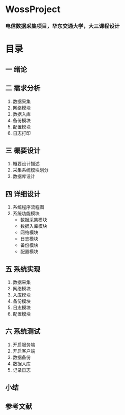 # WossProject
### 电信数据采集项目，华东交通大学，大三课程设计  
# 目录  		
## 一 绪论  	
## 二 需求分析  	 
1. 数据采集	  
2. 网络模块  	
3. 数据入库  	
4. 备份模块  	
5. 配置模块  	
6. 日志打印    	
## 三 概要设计	  
1. 概要设计描述	  
2. 采集系统模块划分	  
3. 数据库设计    	
## 四 详细设计	
1. 系统程序流程图  	
2. 系统功能模块    	
   * 数据采集模块  	
   * 数据入库模块  	
   * 网络模块  	
   * 日志模块  	
   * 备份模块  	
   * 配置模块    	
## 五 系统实现	
1. 数据采集	
2. 网络模块	
3. 入库模块	
4. 备份模块	
5. 日志模块	
6. 配置模块	

## 六 系统测试	
1. 开启服务端	
2. 开启客户端	
3. 数据备份	
4. 数据入库	
5. 记录日志	
## 小结	
## 参考文献	
